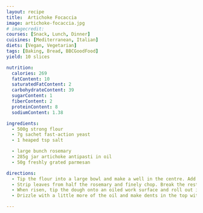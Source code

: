 ```yaml
---
layout: recipe
title:  Artichoke Focaccia
image: artichoke-focaccia.jpg
# imagecredit:
courses: [Snack, Lunch, Dinner]
cuisines: [Mediterranean, Italian]
diets: [Vegan, Vegetarian]
tags: [Baking, Bread, BBCGoodFood]
yield: 10 slices

nutrition:
  calories: 269
  fatContent: 10
  saturatedFatContent: 2
  carbohydrateContent: 39
  sugarContent: 1
  fiberContent: 2
  proteinContent: 8
  sodiumContent: 1.38

ingredients:
  - 500g strong flour
  - 7g sachet fast-action yeast
  - 1 heaped tsp salt

  - large bunch rosemary
  - 285g jar artichoke antipasti in oil
  - 50g freshly grated parmesan

directions:
  - Tip the flour into a large bowl and make a well in the centre. Add the yeast and salt, then gradually pour in 350ml tepid water, stirring as you go. Bring the dough together with a spoon, then with your hands. It should be soft, but not too sticky or wet. If it won’t come together, pour in a little extra water; if the dough is too wet, add extra flour. Tip onto a floured work surface and knead for about 10 mins, or until it’s smooth, soft and springs back when pushed with a finger. Leave to rise in an oiled bowl covered with cling film in a warm place for 1 hr or Packed with summer flavours until the dough has doubled in size.
  - Strip leaves from half the rosemary and finely chop. Break the rest into smaller pieces. Drain the artichokes, reserving the oil, and chop into chunks.
  - When risen, tip the dough onto an oiled work surface and roll out into a 35 x 45cm rectangle. Slip an oiled baking sheet under half of the dough. Top the half with artichokes, all the Parmesan and rosemary. Grind over black pepper and drizzle with a little of the reserved oil. Fold over the other dough half, pressing the edges together and under to seal. Leave to rise in a warm place, covered with the oiled cling film, for 30 mins. Heat oven to fan 220°C.
  - Drizzle with a little more of the oil and make dents in the top with your fingers. Pop the rosemary sprigs into the dents and grate over a little more cheese. Bake for 15 mins, until golden and risen. Cool on a rack for 30 mins, cut into squares and serve.

---
```

